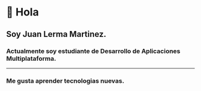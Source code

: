 # 👋 Hola 
## Soy Juan Lerma Martinez.
### Actualmente soy estudiante de Desarrollo de Aplicaciones Multiplataforma.
---
### Me gusta aprender tecnologias nuevas.
